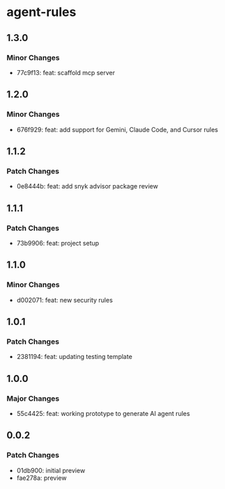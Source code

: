 # agent-rules

## 1.3.0

### Minor Changes

- 77c9f13: feat: scaffold mcp server

## 1.2.0

### Minor Changes

- 676f929: feat: add support for Gemini, Claude Code, and Cursor rules

## 1.1.2

### Patch Changes

- 0e8444b: feat: add snyk advisor package review

## 1.1.1

### Patch Changes

- 73b9906: feat: project setup

## 1.1.0

### Minor Changes

- d002071: feat: new security rules

## 1.0.1

### Patch Changes

- 2381194: feat: updating testing template

## 1.0.0

### Major Changes

- 55c4425: feat: working prototype to generate AI agent rules

## 0.0.2

### Patch Changes

- 01db900: initial preview
- fae278a: preview

